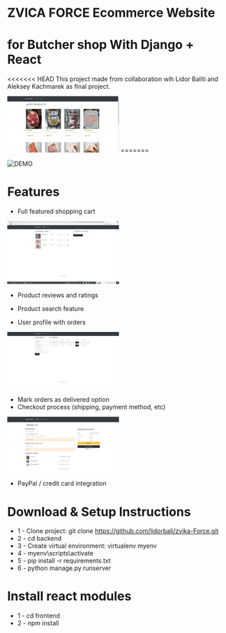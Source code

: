 # ZVICA FORCE Ecommerce Website
# for Butcher shop With Django + React


<<<<<<< HEAD
This project made from collaboration wih Lidor Baliti and Aleksey   Kachmarek as final project.



<img src="backend/static/readme/main screen.jpeg" width="256"/>
=======




![DEMO](../main/backend/static/img/)


# Features
* Full featured shopping cart

<img src="backend/static/readme/shopping cart screen.jpeg" width="256"/>


* Product reviews and ratings

* Product search feature

* User profile with orders

<img src="backend/static/readme/profile screen.jpeg" width="256"/>

* Mark orders as delivered option
* Checkout process (shipping, payment method, etc)

<img src="backend/static/readme/payment screen.jpeg" width="256"/>

* PayPal / credit card integration


# Download & Setup Instructions

* 1 - Clone project: git clone https://github.com/lidorbali/zvika-Force.git
* 2 - cd backend
* 3 - Create virtual environment: virtualenv myenv
* 4 - myenv\scripts\activate
* 5 - pip install -r requirements.txt
* 6 - python manage.py runserver

# Install react modules
* 1 - cd frontend
* 2 - npm install